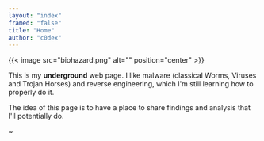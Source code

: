 ```yaml
---
layout: "index"
framed: "false"
title: "Home"
author: "c0dex"
---
```


{{< image src="biohazard.png" alt="" position="center" >}}

This is my **underground** web page.
I like malware (classical Worms, Viruses and Trojan Horses) and reverse engineering, which I'm still learning how to properly do it.

The idea of this page is to have a place to share findings and analysis that I'll potentially do.

~
